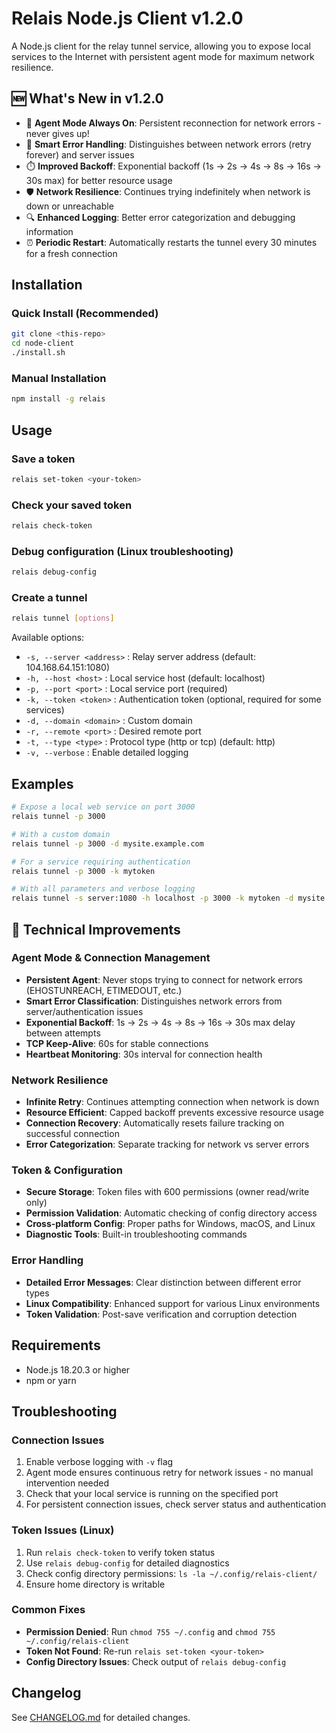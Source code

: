 # Relais Node.js Client v1.2.0

A Node.js client for the relay tunnel service, allowing you to expose local services to the Internet with persistent agent mode for maximum network resilience.

## 🆕 What's New in v1.2.0

- 🤖 **Agent Mode Always On**: Persistent reconnection for network errors - never gives up!
- 🔄 **Smart Error Handling**: Distinguishes between network errors (retry forever) and server issues
- ⏱️ **Improved Backoff**: Exponential backoff (1s → 2s → 4s → 8s → 16s → 30s max) for better resource usage
- 🛡️ **Network Resilience**: Continues trying indefinitely when network is down or unreachable
- 🔍 **Enhanced Logging**: Better error categorization and debugging information
- ⏰ **Periodic Restart**: Automatically restarts the tunnel every 30 minutes for a fresh connection

## Installation

### Quick Install (Recommended)
```bash
git clone <this-repo>
cd node-client
./install.sh
```

### Manual Installation
```bash
npm install -g relais
```

## Usage

### Save a token

```bash
relais set-token <your-token>
```

### Check your saved token

```bash
relais check-token
```

### Debug configuration (Linux troubleshooting)

```bash
relais debug-config
```

### Create a tunnel

```bash
relais tunnel [options]
```

Available options:
- `-s, --server <address>` : Relay server address (default: 104.168.64.151:1080)
- `-h, --host <host>` : Local service host (default: localhost)
- `-p, --port <port>` : Local service port (required)
- `-k, --token <token>` : Authentication token (optional, required for some services)
- `-d, --domain <domain>` : Custom domain
- `-r, --remote <port>` : Desired remote port
- `-t, --type <type>` : Protocol type (http or tcp) (default: http)
- `-v, --verbose` : Enable detailed logging

## Examples

```bash
# Expose a local web service on port 3000
relais tunnel -p 3000

# With a custom domain
relais tunnel -p 3000 -d mysite.example.com

# For a service requiring authentication
relais tunnel -p 3000 -k mytoken

# With all parameters and verbose logging
relais tunnel -s server:1080 -h localhost -p 3000 -k mytoken -d mysite.example.com -r 8080 -t http -v
```

## 🔧 Technical Improvements

### Agent Mode & Connection Management
- **Persistent Agent**: Never stops trying to connect for network errors (EHOSTUNREACH, ETIMEDOUT, etc.)
- **Smart Error Classification**: Distinguishes network errors from server/authentication issues
- **Exponential Backoff**: 1s → 2s → 4s → 8s → 16s → 30s max delay between attempts
- **TCP Keep-Alive**: 60s for stable connections
- **Heartbeat Monitoring**: 30s interval for connection health

### Network Resilience
- **Infinite Retry**: Continues attempting connection when network is down
- **Resource Efficient**: Capped backoff prevents excessive resource usage
- **Connection Recovery**: Automatically resets failure tracking on successful connection
- **Error Categorization**: Separate tracking for network vs server errors

### Token & Configuration
- **Secure Storage**: Token files with 600 permissions (owner read/write only)
- **Permission Validation**: Automatic checking of config directory access
- **Cross-platform Config**: Proper paths for Windows, macOS, and Linux
- **Diagnostic Tools**: Built-in troubleshooting commands

### Error Handling
- **Detailed Error Messages**: Clear distinction between different error types
- **Linux Compatibility**: Enhanced support for various Linux environments
- **Token Validation**: Post-save verification and corruption detection

## Requirements

- Node.js 18.20.3 or higher
- npm or yarn

## Troubleshooting

### Connection Issues
1. Enable verbose logging with `-v` flag
2. Agent mode ensures continuous retry for network issues - no manual intervention needed
3. Check that your local service is running on the specified port
4. For persistent connection issues, check server status and authentication

### Token Issues (Linux)
1. Run `relais check-token` to verify token status
2. Use `relais debug-config` for detailed diagnostics
3. Check config directory permissions: `ls -la ~/.config/relais-client/`
4. Ensure home directory is writable

### Common Fixes
- **Permission Denied**: Run `chmod 755 ~/.config` and `chmod 755 ~/.config/relais-client`
- **Token Not Found**: Re-run `relais set-token <your-token>`
- **Config Directory Issues**: Check output of `relais debug-config`

## Changelog

See [CHANGELOG.md](./CHANGELOG.md) for detailed changes.
